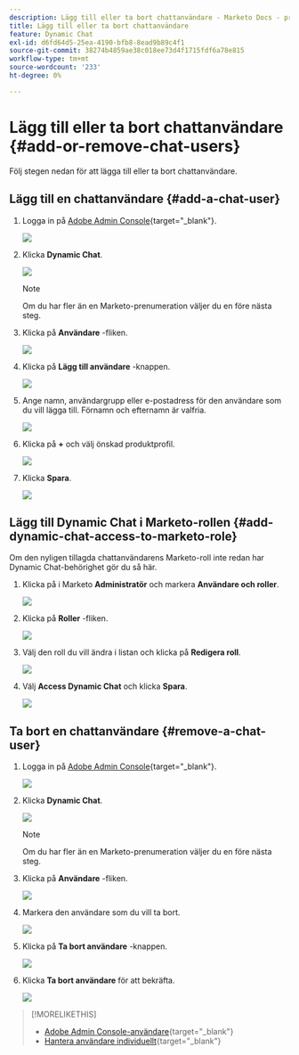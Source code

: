 ```yaml
---
description: Lägg till eller ta bort chattanvändare - Marketo Docs - produktdokumentation
title: Lägg till eller ta bort chattanvändare
feature: Dynamic Chat
exl-id: d6fd64d5-25ea-4190-bfb8-8ead9b89c4f1
source-git-commit: 38274b4859ae38c018ee73d4f1715fdf6a78e815
workflow-type: tm+mt
source-wordcount: '233'
ht-degree: 0%

---
```


# Lägg till eller ta bort chattanvändare {#add-or-remove-chat-users}

Följ stegen nedan för att lägga till eller ta bort chattanvändare.

## Lägg till en chattanvändare {#add-a-chat-user}

1. Logga in på [Adobe Admin Console](https://adminconsole.adobe.com/){target="_blank"}.

   ![](assets/add-or-remove-chat-users-1.png)

1. Klicka **Dynamic Chat**.

   ![](assets/add-or-remove-chat-users-2.png)

   >[!NOTE]
   >
   >Om du har fler än en Marketo-prenumeration väljer du en före nästa steg.

1. Klicka på **Användare** -fliken.

   ![](assets/add-or-remove-chat-users-3.png)

1. Klicka på **Lägg till användare** -knappen.

   ![](assets/add-or-remove-chat-users-4.png)

1. Ange namn, användargrupp eller e-postadress för den användare som du vill lägga till. Förnamn och efternamn är valfria.

   ![](assets/add-or-remove-chat-users-5.png)

1. Klicka på **+** och välj önskad produktprofil.

   ![](assets/add-or-remove-chat-users-6.png)

1. Klicka **Spara**.

   ![](assets/add-or-remove-chat-users-7.png)

## Lägg till Dynamic Chat i Marketo-rollen {#add-dynamic-chat-access-to-marketo-role}

Om den nyligen tillagda chattanvändarens Marketo-roll inte redan har Dynamic Chat-behörighet gör du så här.

1. Klicka på i Marketo **Administratör** och markera **Användare och roller**.

   ![](assets/add-or-remove-chat-users-8.png)

1. Klicka på **Roller** -fliken.

   ![](assets/add-or-remove-chat-users-9.png)

1. Välj den roll du vill ändra i listan och klicka på **Redigera roll**.

   ![](assets/add-or-remove-chat-users-10.png)

1. Välj **Access Dynamic Chat** och klicka **Spara**.

   ![](assets/add-or-remove-chat-users-11.png)

## Ta bort en chattanvändare {#remove-a-chat-user}

1. Logga in på [Adobe Admin Console](https://adminconsole.adobe.com/){target="_blank"}.

   ![](assets/add-or-remove-chat-users-12.png)

1. Klicka **Dynamic Chat**.

   ![](assets/add-or-remove-chat-users-13.png)

   >[!NOTE]
   >
   >Om du har fler än en Marketo-prenumeration väljer du en före nästa steg.

1. Klicka på **Användare** -fliken.

   ![](assets/add-or-remove-chat-users-14.png)

1. Markera den användare som du vill ta bort.

   ![](assets/add-or-remove-chat-users-15.png)

1. Klicka på **Ta bort användare** -knappen.

   ![](assets/add-or-remove-chat-users-16.png)

1. Klicka **Ta bort användare** för att bekräfta.

   ![](assets/add-or-remove-chat-users-17.png)

>[!MORELIKETHIS]
>
>* [Adobe Admin Console-användare](https://helpx.adobe.com/enterprise/using/users.html){target="_blank"}
>* [Hantera användare individuellt](https://helpx.adobe.com/enterprise/using/manage-users-individually.html){target="_blank"}
